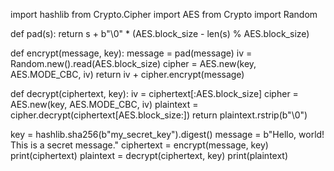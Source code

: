 import hashlib
from Crypto.Cipher import AES
from Crypto import Random

def pad(s):
    return s + b"\0" * (AES.block_size - len(s) % AES.block_size)

def encrypt(message, key):
    message = pad(message)
    iv = Random.new().read(AES.block_size)
    cipher = AES.new(key, AES.MODE_CBC, iv)
    return iv + cipher.encrypt(message)

def decrypt(ciphertext, key):
    iv = ciphertext[:AES.block_size]
    cipher = AES.new(key, AES.MODE_CBC, iv)
    plaintext = cipher.decrypt(ciphertext[AES.block_size:])
    return plaintext.rstrip(b"\0")

key = hashlib.sha256(b"my_secret_key").digest()
message = b"Hello, world! This is a secret message."
ciphertext = encrypt(message, key)
print(ciphertext)
plaintext = decrypt(ciphertext, key)
print(plaintext)
